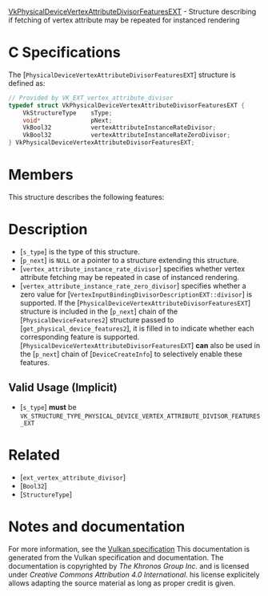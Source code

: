 [VkPhysicalDeviceVertexAttributeDivisorFeaturesEXT](https://www.khronos.org/registry/vulkan/specs/1.3-extensions/man/html/VkPhysicalDeviceVertexAttributeDivisorFeaturesEXT.html) - Structure describing if fetching of vertex attribute may be repeated for instanced rendering

# C Specifications
The [`PhysicalDeviceVertexAttributeDivisorFeaturesEXT`] structure is
defined as:
```c
// Provided by VK_EXT_vertex_attribute_divisor
typedef struct VkPhysicalDeviceVertexAttributeDivisorFeaturesEXT {
    VkStructureType    sType;
    void*              pNext;
    VkBool32           vertexAttributeInstanceRateDivisor;
    VkBool32           vertexAttributeInstanceRateZeroDivisor;
} VkPhysicalDeviceVertexAttributeDivisorFeaturesEXT;
```

# Members
This structure describes the following features:

# Description
- [`s_type`] is the type of this structure.
- [`p_next`] is `NULL` or a pointer to a structure extending this structure.
- [`vertex_attribute_instance_rate_divisor`] specifies whether vertex attribute fetching may be repeated in case of instanced rendering.
- [`vertex_attribute_instance_rate_zero_divisor`] specifies whether a zero value for [`VertexInputBindingDivisorDescriptionEXT::divisor`] is supported.
If the [`PhysicalDeviceVertexAttributeDivisorFeaturesEXT`] structure is included in the [`p_next`] chain of the
[`PhysicalDeviceFeatures2`] structure passed to
[`get_physical_device_features2`], it is filled in to indicate whether each
corresponding feature is supported.
[`PhysicalDeviceVertexAttributeDivisorFeaturesEXT`] **can**  also be used in the [`p_next`] chain of
[`DeviceCreateInfo`] to selectively enable these features.
## Valid Usage (Implicit)
-  [`s_type`] **must**  be `VK_STRUCTURE_TYPE_PHYSICAL_DEVICE_VERTEX_ATTRIBUTE_DIVISOR_FEATURES_EXT`

# Related
- [`ext_vertex_attribute_divisor`]
- [`Bool32`]
- [`StructureType`]

# Notes and documentation
For more information, see the [Vulkan specification](https://www.khronos.org/registry/vulkan/specs/1.3-extensions/html/vkspec.html)
This documentation is generated from the Vulkan specification and documentation.
The documentation is copyrighted by *The Khronos Group Inc.* and is licensed under *Creative Commons Attribution 4.0 International*.
his license explicitely allows adapting the source material as long as proper credit is given.
        